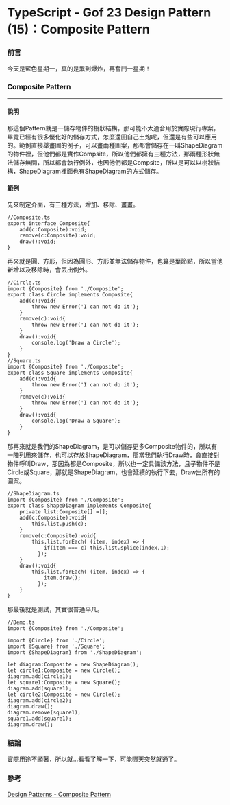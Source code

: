 # TypeScript - Gof 23 Design Pattern (15)：Composite Pattern
### 前言
今天是藍色星期一，真的是累到爆炸，再奮鬥一星期！

### Composite Pattern
---
#### 說明
那這個Pattern就是一儲存物件的樹狀結構，那可能不太適合用於實際現行專案，畢竟已經有很多優化好的儲存方式，怎麼還回自己土炮呢，但還是有些可以應用的。範例直接舉畫圖的例子，可以畫兩種圖案，那都會儲存在一叫ShapeDiagram的物件裡，但他們都是實作Compsite，所以他們都擁有三種方法，那兩種形狀無法儲存無間，所以都會執行例外，也因他們都是Compsite，所以是可以以樹狀結構，ShapeDiagram裡面也有ShapeDiagram的方式儲存。

#### 範例
先來制定介面，有三種方法，增加、移除、畫畫。
```
//Composite.ts
export interface Composite{
    add(c:Composite):void;
    remove(c:Composite):void;
    draw():void;
}
```

再來就是圓、方形，但因為圓形、方形並無法儲存物件，也算是葉節點，所以當他新增以及移除時，會丟出例外。
```
//Circle.ts
import {Composite} from './Composite';
export class Circle implements Composite{
    add(c):void{
        throw new Error('I can not do it');
    }
    remove(c):void{
        throw new Error('I can not do it');
    }
    draw():void{
        console.log('Draw a Circle');
    }
}
//Square.ts
import {Composite} from './Composite';
export class Square implements Composite{
    add(c):void{
        throw new Error('I can not do it');
    }
    remove(c):void{
        throw new Error('I can not do it');
    }
    draw():void{
        console.log('Draw a Square');
    }
}
```

那再來就是我們的ShapeDiagram，是可以儲存更多Composite物件的，所以有一陣列用來儲存，也可以存放ShapeDiagram，那當我們執行Draw時，會直接對物件呼叫Draw，那因為都是Composite，所以也一定具備該方法，且子物件不是Circle或Square，那就是ShapeDiagram，也會延續的執行下去，Draw出所有的圖案。
```
//ShapeDiagram.ts
import {Composite} from './Composite';
export class ShapeDiagram implements Composite{
    private list:Composite[] =[];
    add(c:Composite):void{
        this.list.push(c);
    }
    remove(c:Composite):void{
        this.list.forEach( (item, index) => {
            if(item === c) this.list.splice(index,1);
          });
    }
    draw():void{
        this.list.forEach( (item, index) => {
            item.draw();
          });
    }
}
```

那最後就是測試，其實很普通平凡。
```
//Demo.ts
import {Composite} from './Composite';

import {Circle} from './Circle';
import {Square} from './Square';
import {ShapeDiagram} from './ShapeDiagram';

let diagram:Composite = new ShapeDiagram();
let circle1:Composite = new Circle();
diagram.add(circle1);
let square1:Composite = new Square();
diagram.add(square1);
let circle2:Composite = new Circle();
diagram.add(circle2);
diagram.draw();
diagram.remove(square1);
square1.add(square1);
diagram.draw();
```

### 結論
實際用途不顯著，所以就...看看了解一下，可能哪天突然就通了。

### 參考
[Design Patterns - Composite Pattern
](https://www.tutorialspoint.com/design_pattern/composite_pattern.htm)
